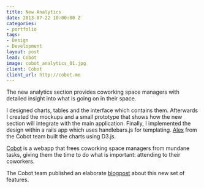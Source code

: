 ```yaml
---
title: New Analytics
date: 2013-07-22 10:00:00 Z
categories:
- portfolio
tags:
- Design
- Development
layout: post
lead: Cobot
image: cobot_analytics_01.jpg
client: Cobot
client_url: http://cobot.me
---
```


The new analytics section provides coworking space managers with detailed insight into what is going on in their space.

I designed charts, tables and the interface which contains them. Afterwards I created the mockups and a small prototype that shows how the new section will integrate with the main application. Finally, I implemented the design within a rails app which uses handlebars.js for templating. [Alex](https://twitter.com/langalex) from the Cobot team built the charts using D3.js.

[Cobot](http://cobot.me) is a webapp that frees coworking space managers from mundane tasks, giving them the time to do what is important: attending to their coworkers. 

The Cobot team published an elaborate [blogpost](http://blog.cobot.me/post/55591004529/whats-the-trend-friend) about this new set of features.
